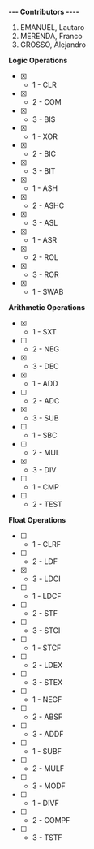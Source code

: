 **---  Contributors  ----**   
1. EMANUEL, Lautaro
2. MERENDA, Franco
3. GROSSO, Alejandro

**Logic Operations**  
- [x] - 1 - CLR  
- [x] - 2 - COM   
- [x] - 3 - BIS  
- [x] - 1 - XOR  
- [x] - 2 - BIC  
- [x] - 3 - BIT  
- [x] - 1 - ASH  
- [x] - 2 - ASHC  
- [x] - 3 - ASL  
- [x] - 1 - ASR  
- [x] - 2 - ROL  
- [x] - 3 - ROR  
- [x] - 1 - SWAB  

**Arithmetic Operations**  
- [x] - 1 - SXT  
- [ ] - 2 - NEG  
- [x] - 3 - DEC
- [x] - 1 - ADD
- [ ] - 2 - ADC  
- [x] - 3 - SUB  
- [ ] - 1 - SBC  
- [ ] - 2 - MUL  
- [x] - 3 - DIV  
- [ ] - 1 - CMP  
- [ ] - 2 - TEST  
 
 **Float Operations**  
- [ ] - 1 - CLRF  
- [ ] - 2 - LDF  
- [x] - 3 - LDCI  
- [ ] - 1 - LDCF  
- [ ] - 2 - STF  
- [ ] - 3 - STCI  
- [ ] - 1 - STCF  
- [ ] - 2 - LDEX  
- [ ] - 3 - STEX  
- [ ] - 1 - NEGF  
- [ ] - 2 - ABSF  
- [ ] - 3 - ADDF  
- [ ] - 1 - SUBF  
- [ ] - 2 - MULF  
- [ ] - 3 - MODF  
- [ ] - 1 - DIVF   
- [ ] - 2 - COMPF  
- [ ] - 3 - TSTF